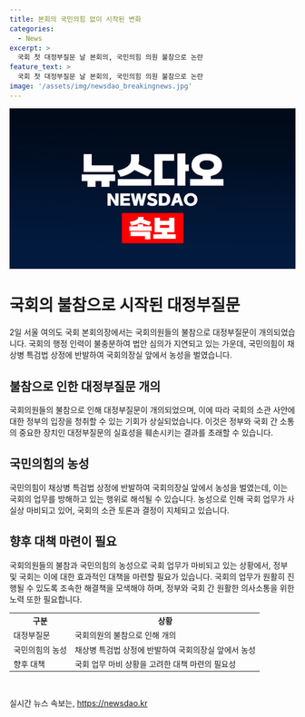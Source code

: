 ```yaml
---
title: 본회의 국민의힘 없이 시작된 변화
categories:
  - News
excerpt: >
  국회 첫 대정부질문 날 본회의, 국민의힘 의원 불참으로 논란
feature_text: >
  국회 첫 대정부질문 날 본회의, 국민의힘 의원 불참으로 논란
image: '/assets/img/newsdao_breakingnews.jpg'
---
```


<p><img src="/assets/img/newsdao_breakingnews.jpg" alt="ranknews 속보" /></p>

<h1>국회의 불참으로 시작된 대정부질문</h1>

<p data-ke-size="size16">2일 서울 여의도 국회 본회의장에서는 국회의원들의 불참으로 대정부질문이 개의되었습니다. 국회의 행정 인력이 불충분하여 법안 심의가 지연되고 있는 가운데, 국민의힘이 채상병 특검법 상정에 반발하여 국회의장실 앞에서 농성을 벌였습니다.</p>

<h2 data-ke-size="size26">불참으로 인한 대정부질문 개의</h2>

<p data-ke-size="size16">국회의원들의 불참으로 인해 대정부질문이 개의되었으며, 이에 따라 국회의 소관 사안에 대한 정부의 입장을 청취할 수 있는 기회가 상실되었습니다. 이것은 정부와 국회 간 소통의 중요한 장치인 대정부질문의 실효성을 훼손시키는 결과를 초래할 수 있습니다.</p>

<h2 data-ke-size="size26">국민의힘의 농성</h2>

<p data-ke-size="size16">국민의힘이 채상병 특검법 상정에 반발하여 국회의장실 앞에서 농성을 벌였는데, 이는 국회의 업무를 방해하고 있는 행위로 해석될 수 있습니다. 농성으로 인해 국회 업무가 사실상 마비되고 있어, 국회의 소관 토론과 결정이 지체되고 있습니다.</p>

<h2 data-ke-size="size26">향후 대책 마련이 필요</h2>

<p data-ke-size="size16">국회의원들의 불참과 국민의힘의 농성으로 국회 업무가 마비되고 있는 상황에서, 정부 및 국회는 이에 대한 효과적인 대책을 마련할 필요가 있습니다. 국회의 업무가 원활히 진행될 수 있도록 조속한 해결책을 모색해야 하며, 정부와 국회 간 원활한 의사소통을 위한 노력 또한 필요합니다.</p>

<table>
  <tr>
    <th>구분</th>
    <th>상황</th>
  </tr>
  <tr>
    <td>대정부질문</td>
    <td>국회의원의 불참으로 인해 개의</td>
  </tr>
  <tr>
    <td>국민의힘의 농성</td>
    <td>채상병 특검법 상정에 반발하여 국회의장실 앞에서 농성</td>
  </tr>
  <tr>
    <td>향후 대책</td>
    <td>국회 업무 마비 상황을 고려한 대책 마련의 필요성</td>
  </tr>
</table>

<p data-ke-size="size16">&nbsp;</p>
실시간 뉴스 속보는, <a href="https://newsdao.kr" rel="dofollow">https://newsdao.kr</a>


